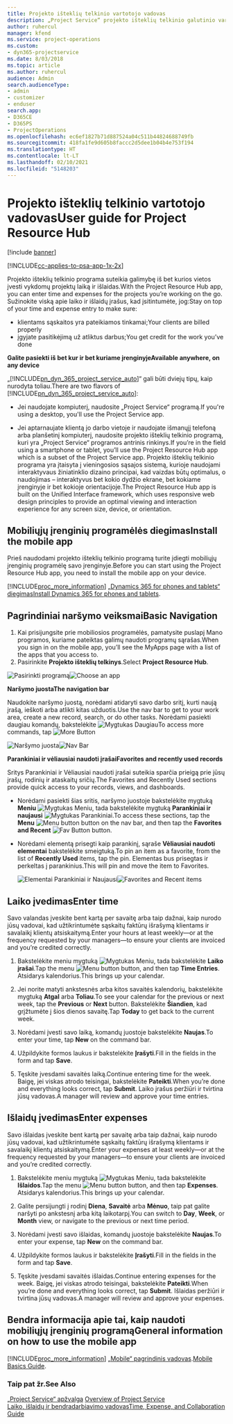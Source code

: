 ```yaml
---
title: Projekto išteklių telkinio vartotojo vadovas
description: „Project Service“ projekto išteklių telkinio galutinio vartotojo vadovas
author: ruhercul
manager: kfend
ms.service: project-operations
ms.custom:
- dyn365-projectservice
ms.date: 8/03/2018
ms.topic: article
ms.author: ruhercul
audience: Admin
search.audienceType:
- admin
- customizer
- enduser
search.app:
- D365CE
- D365PS
- ProjectOperations
ms.openlocfilehash: ec6ef1827b71d887524a04c511b44824688749fb
ms.sourcegitcommit: 418fa1fe9d605b8faccc2d5dee1b04b4e753f194
ms.translationtype: HT
ms.contentlocale: lt-LT
ms.lasthandoff: 02/10/2021
ms.locfileid: "5148203"
---
```

# <a name="user-guide-for-project-resource-hub"></a><span data-ttu-id="0f204-103">Projekto išteklių telkinio vartotojo vadovas</span><span class="sxs-lookup"><span data-stu-id="0f204-103">User guide for Project Resource Hub</span></span>

[!include [banner](../includes/psa-now-project-operations.md)]

[!INCLUDE[cc-applies-to-psa-app-1x-2x](../includes/cc-applies-to-psa-app-1x-2x.md)]

<span data-ttu-id="0f204-104">Projekto išteklių telkinio programa suteikia galimybę iš bet kurios vietos įvesti vykdomų projektų laiką ir išlaidas.</span><span class="sxs-lookup"><span data-stu-id="0f204-104">With the Project Resource Hub app, you can enter time and expenses for the projects you’re working on the go.</span></span> <span data-ttu-id="0f204-105">Sužinokite viską apie laiko ir išlaidų įrašus, kad įsitintumėte, jog:</span><span class="sxs-lookup"><span data-stu-id="0f204-105">Stay on top of your time and expense entry to make sure:</span></span>

- <span data-ttu-id="0f204-106">klientams sąskaitos yra pateikiamos tinkamai;</span><span class="sxs-lookup"><span data-stu-id="0f204-106">Your clients are billed properly</span></span>
- <span data-ttu-id="0f204-107">įgyjate pasitikėjimą už atliktus darbus;</span><span class="sxs-lookup"><span data-stu-id="0f204-107">You get credit for the work you’ve done</span></span>

<span data-ttu-id="0f204-108">**Galite pasiekti iš bet kur ir bet kuriame įrenginyje**</span><span class="sxs-lookup"><span data-stu-id="0f204-108">**Available anywhere, on any device**</span></span>

<span data-ttu-id="0f204-109">„[!INCLUDE[pn_dyn_365_project_service_auto](../includes/pn-dyn-365-project-service-auto.md)]“ gali būti dviejų tipų, kaip nurodyta toliau.</span><span class="sxs-lookup"><span data-stu-id="0f204-109">There are two flavors of [!INCLUDE[pn_dyn_365_project_service_auto](../includes/pn-dyn-365-project-service-auto.md)]:</span></span> 

- <span data-ttu-id="0f204-110">Jei naudojate kompiuterį, naudosite „Project Service“ programą.</span><span class="sxs-lookup"><span data-stu-id="0f204-110">If you're using a desktop, you'll use the Project Service app.</span></span> 

- <span data-ttu-id="0f204-111">Jei aptarnaujate klientą jo darbo vietoje ir naudojate išmanųjį telefoną arba planšetinį kompiuterį, naudosite projekto išteklių telkinio programą, kuri yra „Project Service“ programos antrinis rinkinys.</span><span class="sxs-lookup"><span data-stu-id="0f204-111">If you’re in the field using a smartphone or tablet, you’ll use the Project Resource Hub app which is a subset of the Project Service  app.</span></span> <span data-ttu-id="0f204-112">Projekto išteklių telkinio programa yra įtaisyta į vieningosios sąsajos sistemą, kurioje naudojami interaktyvaus žiniatinklio dizaino principai, kad vaizdas būtų optimalus, o naudojimas – interaktyvus bet kokio dydžio ekrane, bet kokiame įrenginyje ir bet kokioje orientacijoje.</span><span class="sxs-lookup"><span data-stu-id="0f204-112">The Project Resource Hub app is built on the Unified Interface framework, which uses responsive web design principles to provide an optimal viewing and interaction experience for any screen size, device, or orientation.</span></span> 


## <a name="install-the-mobile-app"></a><span data-ttu-id="0f204-113">Mobiliųjų įrenginių programėlės diegimas</span><span class="sxs-lookup"><span data-stu-id="0f204-113">Install the mobile app</span></span>
<span data-ttu-id="0f204-114">Prieš naudodami projekto išteklių telkinio programą turite įdiegti mobiliųjų įrenginių programėlę savo įrenginyje.</span><span class="sxs-lookup"><span data-stu-id="0f204-114">Before you can start using the Project Resource Hub app, you need to install the mobile app on your device.</span></span> 

[!INCLUDE[proc_more_information](../includes/proc-more-information.md)] <span data-ttu-id="0f204-115">[„Dynamics 365 for phones and tablets“ diegimas](https://docs.microsoft.com/dynamics365/mobile-app/install-dynamics-365-for-phones-and-tablets)</span><span class="sxs-lookup"><span data-stu-id="0f204-115">[Install Dynamics 365 for phones and tablets](https://docs.microsoft.com/dynamics365/mobile-app/install-dynamics-365-for-phones-and-tablets).</span></span>

## <a name="basic-navigation"></a><span data-ttu-id="0f204-116">Pagrindiniai naršymo veiksmai</span><span class="sxs-lookup"><span data-stu-id="0f204-116">Basic Navigation</span></span>
1.  <span data-ttu-id="0f204-117">Kai prisijungsite prie mobiliosios programėlės, pamatysite puslapį Mano programos, kuriame pateiktas galimų naudoti programų sąrašas.</span><span class="sxs-lookup"><span data-stu-id="0f204-117">When you sign in on the mobile app, you’ll see the MyApps page with a list of the apps that you access to.</span></span> 
2.  <span data-ttu-id="0f204-118">Pasirinkite **Projekto išteklių telkinys**.</span><span class="sxs-lookup"><span data-stu-id="0f204-118">Select **Project Resource Hub**.</span></span>

<span data-ttu-id="0f204-119">![Pasirinkti programą](media/chooseApp_1.png "Pasirinkti programą")</span><span class="sxs-lookup"><span data-stu-id="0f204-119">![Choose an app](media/chooseApp_1.png "Choose an app")</span></span>

<span data-ttu-id="0f204-120">**Naršymo juosta**</span><span class="sxs-lookup"><span data-stu-id="0f204-120">**The navigation bar**</span></span>

<span data-ttu-id="0f204-121">Naudokite naršymo juostą, norėdami atidaryti savo darbo sritį, kurti naują įrašą, ieškoti arba atlikti kitas užduotis.</span><span class="sxs-lookup"><span data-stu-id="0f204-121">Use the nav bar to get to your work area, create a new record, search, or do other tasks.</span></span> <span data-ttu-id="0f204-122">Norėdami pasiekti daugiau komandų, bakstelėkite ![Mygtukas Daugiau](media/MoreButton.png "Mygtukas Daugiau")</span><span class="sxs-lookup"><span data-stu-id="0f204-122">To access more commands, tap ![More Button](media/MoreButton.png "More Button")</span></span>

<span data-ttu-id="0f204-123">![Naršymo juosta](media/NavBar_2.png "Naršymo juosta")</span><span class="sxs-lookup"><span data-stu-id="0f204-123">![Nav Bar](media/NavBar_2.png "Nav Bar")</span></span>

<span data-ttu-id="0f204-124">**Parankiniai ir vėliausiai naudoti įrašai**</span><span class="sxs-lookup"><span data-stu-id="0f204-124">**Favorites and recently used records**</span></span>

<span data-ttu-id="0f204-125">Sritys Parankiniai ir Vėliausiai naudoti įrašai suteikia sparčia prieigą prie jūsų įrašų, rodinių ir ataskaitų sričių.</span><span class="sxs-lookup"><span data-stu-id="0f204-125">The Favorites and Recently Used sections provide quick access to your records, views, and dashboards.</span></span> 

- <span data-ttu-id="0f204-126">Norėdami pasiekti šias sritis, naršymo juostoje bakstelėkite mygtuką **Meniu** ![Mygtukas Meniu](media/MenuButton.png "Mygtukas Meniu"), tada bakstelėkite mygtuką **Parankiniai ir naujausi** ![Mygtukas Parankiniai](media/FavButton.png "Mygtukas Parankiniai").</span><span class="sxs-lookup"><span data-stu-id="0f204-126">To access these sections, tap the **Menu** ![Menu button](media/MenuButton.png "Menu button") button on the nav bar, and then tap the **Favorites and Recent** ![Fav Button](media/FavButton.png "Fav Button") button.</span></span>

- <span data-ttu-id="0f204-127">Norėdami elementą prisegti kaip parankinį, sąraše **Vėliausiai naudoti elementai** bakstelėkite smeigtuką.</span><span class="sxs-lookup"><span data-stu-id="0f204-127">To pin an item as a favorite, from the list of **Recently Used** items, tap the pin.</span></span> <span data-ttu-id="0f204-128">Elementas bus prisegtas ir perkeltas į parankinius.</span><span class="sxs-lookup"><span data-stu-id="0f204-128">This will pin and move the item to Favorites.</span></span>

  <span data-ttu-id="0f204-129">![Elementai Parankiniai ir Naujausi](media/Favs_3.png "Elementai Parankiniai ir Naujausi")</span><span class="sxs-lookup"><span data-stu-id="0f204-129">![Favorites and Recent items](media/Favs_3.png "Favorites and Recent items")</span></span>
 
## <a name="enter-time"></a><span data-ttu-id="0f204-130">Laiko įvedimas</span><span class="sxs-lookup"><span data-stu-id="0f204-130">Enter time</span></span>
<span data-ttu-id="0f204-131">Savo valandas įveskite bent kartą per savaitę arba taip dažnai, kaip nurodo jūsų vadovai, kad užtikrintumėte sąskaitų faktūrų išrašymą klientams ir savalaikį klientų atsiskaitymą.</span><span class="sxs-lookup"><span data-stu-id="0f204-131">Enter your hours at least weekly—or at the frequency requested by your managers—to ensure your clients are invoiced and you’re credited correctly.</span></span>

1. <span data-ttu-id="0f204-132">Bakstelėkite meniu mygtuką ![Mygtukas Meniu](media/MenuButton.png "Mygtukas Meniu"), tada bakstelėkite **Laiko įrašai**.</span><span class="sxs-lookup"><span data-stu-id="0f204-132">Tap the menu ![Menu button](media/MenuButton.png "Menu button") button, and then tap **Time Entries**.</span></span> <span data-ttu-id="0f204-133">Atsidarys kalendorius.</span><span class="sxs-lookup"><span data-stu-id="0f204-133">This brings up your calendar.</span></span>

2. <span data-ttu-id="0f204-134">Jei norite matyti ankstesnės arba kitos savaitės kalendorių, bakstelėkite mygtuką **Atgal** arba **Toliau**.</span><span class="sxs-lookup"><span data-stu-id="0f204-134">To see your calendar for the previous or next week, tap the **Previous** or **Next** button.</span></span> <span data-ttu-id="0f204-135">Bakstelėkite **Šiandien**, kad grįžtumėte į šios dienos savaitę.</span><span class="sxs-lookup"><span data-stu-id="0f204-135">Tap **Today** to get back to the current week.</span></span>

3. <span data-ttu-id="0f204-136">Norėdami įvesti savo laiką, komandų juostoje bakstelėkite **Naujas**.</span><span class="sxs-lookup"><span data-stu-id="0f204-136">To enter your time, tap **New** on the command bar.</span></span> 

4. <span data-ttu-id="0f204-137">Užpildykite formos laukus ir bakstelėkite **Įrašyti**.</span><span class="sxs-lookup"><span data-stu-id="0f204-137">Fill in the fields in the form and tap **Save**.</span></span>

5. <span data-ttu-id="0f204-138">Tęskite įvesdami savaitės laiką.</span><span class="sxs-lookup"><span data-stu-id="0f204-138">Continue entering time for the week.</span></span> <span data-ttu-id="0f204-139">Baigę, jei viskas atrodo teisingai, bakstelėkite **Pateikti**.</span><span class="sxs-lookup"><span data-stu-id="0f204-139">When you’re done and everything looks correct, tap **Submit**.</span></span> <span data-ttu-id="0f204-140">Laiko įrašus peržiūri ir tvirtina jūsų vadovas.</span><span class="sxs-lookup"><span data-stu-id="0f204-140">A manager will review and approve your time entries.</span></span>

## <a name="enter-expenses"></a><span data-ttu-id="0f204-141">Išlaidų įvedimas</span><span class="sxs-lookup"><span data-stu-id="0f204-141">Enter expenses</span></span> 
<span data-ttu-id="0f204-142">Savo išlaidas įveskite bent kartą per savaitę arba taip dažnai, kaip nurodo jūsų vadovai, kad užtikrintumėte sąskaitų faktūrų išrašymą klientams ir savalaikį klientų atsiskaitymą.</span><span class="sxs-lookup"><span data-stu-id="0f204-142">Enter your expenses at least weekly—or at the frequency requested by your managers—to ensure your clients are invoiced and you’re credited correctly.</span></span>

1. <span data-ttu-id="0f204-143">Bakstelėkite meniu mygtuką ![Mygtukas Meniu](media/MenuButton.png "Mygtukas Meniu"), tada bakstelėkite **Išlaidos**.</span><span class="sxs-lookup"><span data-stu-id="0f204-143">Tap the menu ![Menu button](media/MenuButton.png "Menu button") button, and then tap **Expenses**.</span></span> <span data-ttu-id="0f204-144">Atsidarys kalendorius.</span><span class="sxs-lookup"><span data-stu-id="0f204-144">This brings up your calendar.</span></span>

2. <span data-ttu-id="0f204-145">Galite persijungti į rodinį **Diena**, **Savaitė** arba **Mėnuo**, taip pat galite naršyti po ankstesnį arba kitą laikotarpį.</span><span class="sxs-lookup"><span data-stu-id="0f204-145">You can switch to **Day**, **Week**, or **Month** view, or navigate to the previous or next time period.</span></span> 

3. <span data-ttu-id="0f204-146">Norėdami įvesti savo išlaidas, komandų juostoje bakstelėkite **Naujas**.</span><span class="sxs-lookup"><span data-stu-id="0f204-146">To enter your expense, tap **New** on the command bar.</span></span> 

4. <span data-ttu-id="0f204-147">Užpildykite formos laukus ir bakstelėkite **Įrašyti**.</span><span class="sxs-lookup"><span data-stu-id="0f204-147">Fill in the fields in the form and tap **Save**.</span></span>

5. <span data-ttu-id="0f204-148">Tęskite įvesdami savaitės išlaidas.</span><span class="sxs-lookup"><span data-stu-id="0f204-148">Continue entering expenses for the week.</span></span> <span data-ttu-id="0f204-149">Baigę, jei viskas atrodo teisingai, bakstelėkite **Pateikti**.</span><span class="sxs-lookup"><span data-stu-id="0f204-149">When you’re done and everything looks correct, tap **Submit**.</span></span> <span data-ttu-id="0f204-150">Išlaidas peržiūri ir tvirtina jūsų vadovas.</span><span class="sxs-lookup"><span data-stu-id="0f204-150">A manager will review and approve your expenses.</span></span>

## <a name="general-information-on-how-to-use-the-mobile-app"></a><span data-ttu-id="0f204-151">Bendra informacija apie tai, kaip naudoti mobiliųjų įrenginių programą</span><span class="sxs-lookup"><span data-stu-id="0f204-151">General information on how to use the mobile app</span></span> 
[!INCLUDE[proc_more_information](../includes/proc-more-information.md)] <span data-ttu-id="0f204-152">[„Mobile“ pagrindinis vadovas](https://docs.microsoft.com/dynamics365/mobile-app/dynamics-365-phones-tablets-users-guide).</span><span class="sxs-lookup"><span data-stu-id="0f204-152">[Mobile Basics Guide](https://docs.microsoft.com/dynamics365/mobile-app/dynamics-365-phones-tablets-users-guide).</span></span>

### <a name="see-also"></a><span data-ttu-id="0f204-153">Taip pat žr.</span><span class="sxs-lookup"><span data-stu-id="0f204-153">See Also</span></span>  
 <span data-ttu-id="0f204-154">[„Project Service“ apžvalga](../psa/overview.md) </span><span class="sxs-lookup"><span data-stu-id="0f204-154">[Overview of Project Service](../psa/overview.md) </span></span>  
 [<span data-ttu-id="0f204-155">Laiko, išlaidų ir bendradarbiavimo vadovas</span><span class="sxs-lookup"><span data-stu-id="0f204-155">Time, Expense, and Collaboration Guide</span></span>](../psa/time-expense-collaboration-guide.md)   
 
